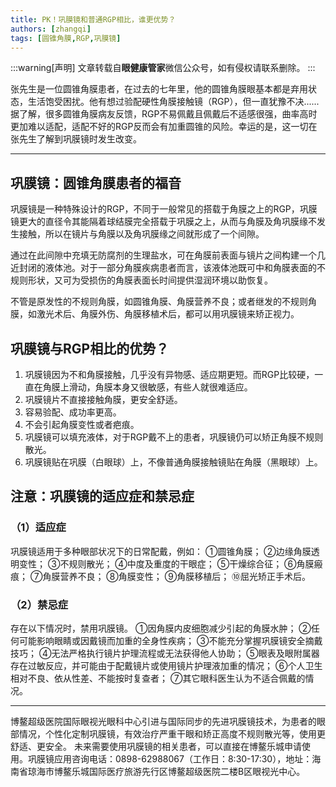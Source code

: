 ```yaml
---
title: PK！巩膜镜和普通RGP相比，谁更优势？
authors: [zhangqi]
tags: [圆锥角膜,RGP,巩膜镜]
---
```


:::warning[声明]
文章转载自**眼健康管家**微信公众号，如有侵权请联系删除。
:::

张先生是一位圆锥角膜患者，在过去的七年里，他的圆锥角膜眼基本都是弃用状态，生活饱受困扰。他有想过验配硬性角膜接触镜（RGP），但一直犹豫不决......据了解，很多圆锥角膜病友反馈，RGP不易佩戴且佩戴后不适感很强，曲率高时更加难以适配，适配不好的RGP反而会有加重圆锥的风险。幸运的是，这一切在张先生了解到巩膜镜时发生改变。

---

## 巩膜镜：圆锥角膜患者的福音

巩膜镜是一种特殊设计的RGP，不同于一般常见的搭载于角膜之上的RGP，巩膜镜更大的直径令其能隔着球结膜完全搭载于巩膜之上，从而与角膜及角巩膜缘不发生接触，所以在镜片与角膜以及角巩膜缘之间就形成了一个间隙。

通过在此间隙中充填无防腐剂的生理盐水，可在角膜前表面与镜片之间构建一个几近封闭的液体池。对于一部分角膜疾病患者而言，该液体池既可中和角膜表面的不规则形状，又可为受损伤的角膜表面长时间提供湿润环境以助恢复。

不管是原发性的不规则角膜，如圆锥角膜、角膜营养不良；或者继发的不规则角膜，如激光术后、角膜外伤、角膜移植术后，都可以用巩膜镜来矫正视力。

## 巩膜镜与RGP相比的优势？

1. 巩膜镜因为不和角膜接触，几乎没有异物感、适应期更短。而RGP比较硬，一直在角膜上滑动，角膜本身又很敏感，有些人就很难适应。
2. 巩膜镜片不直接接触角膜，更安全舒适。
3. 容易验配、成功率更高。
4. 不会引起角膜变性或者疤痕。
5. 巩膜镜可以填充液体，对于RGP戴不上的患者，巩膜镜仍可以矫正角膜不规则散光。
6. 巩膜镜贴在巩膜（白眼球）上，不像普通角膜接触镜贴在角膜（黑眼球）上。

## 注意：巩膜镜的适应症和禁忌症

### （1）适应症

巩膜镜适用于多种眼部状况下的日常配戴，例如：
①圆锥角膜；
②边缘角膜透明变性；
③不规则散光；
④中度及重度的干眼症；
⑤干燥综合征；
⑥角膜瘢痕；
⑦角膜营养不良；
⑧角膜变性；
⑨角膜移植后；
⑩屈光矫正手术后。

### （2）禁忌症

存在以下情况时，禁用巩膜镜。
①因角膜内皮细胞减少引起的角膜水肿；
②任何可能影响眼睛或因戴镜而加重的全身性疾病；
③不能充分掌握巩膜镜安全摘戴技巧；
④无法严格执行镜片护理流程或无法获得他人协助；
⑤眼表及眼附属器存在过敏反应，并可能由于配戴镜片或使用镜片护理液加重的情况；
⑥个人卫生相对不良、依从性差、不能按时复查者；
⑦其它眼科医生认为不适合佩戴的情况。

---

博鳌超级医院国际眼视光眼科中心引进与国际同步的先进巩膜镜技术，为患者的眼部情况，个性化定制巩膜镜，有效治疗严重干眼和矫正高度不规则散光等，使用更舒适、更安全。
未来需要使用巩膜镜的相关患者，可以直接在博鳌乐城申请使用。巩膜镜应用咨询电话：0898-62988067（工作日：8:30-17:30），地址：海南省琼海市博鳌乐城国际医疗旅游先行区博鳌超级医院二楼B区眼视光中心。
